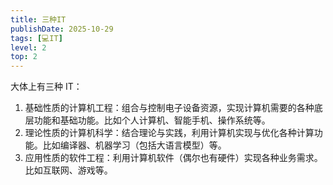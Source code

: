```yaml
---
title: 三种IT
publishDate: 2025-10-29
tags: [💻IT]
level: 2
top: 2
---
```


大体上有三种 IT：

1. 基础性质的计算机工程：组合与控制电子设备资源，实现计算机需要的各种底层功能和基础功能。比如个人计算机、智能手机、操作系统等。
2. 理论性质的计算机科学：结合理论与实践，利用计算机实现与优化各种计算功能。比如编译器、机器学习（包括大语言模型）等。
3. 应用性质的软件工程：利用计算机软件（偶尔也有硬件）实现各种业务需求。比如互联网、游戏等。
